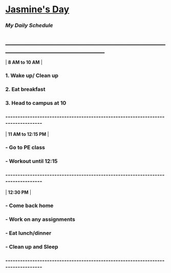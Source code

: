 # **[Jasmine's Day](https://cit82.github.io/jasminec-pub/w2/)**
### ***My Daily Schedule***

## _________________________________________________________________________________

| **8 AM to 10 AM** |
### 1. Wake up/ Clean up
### 2. Eat breakfast
### 3. Head to campus at 10

### --------------------------------------------------------------------------------

| **11 AM to 12:15 PM** |
### - Go to PE class
### - Workout until 12:15

### --------------------------------------------------------------------------------

| **12:30 PM** |
### - Come back home
### - Work on any assignments
### - Eat lunch/dinner
### - Clean up and Sleep

### --------------------------------------------------------------------------------